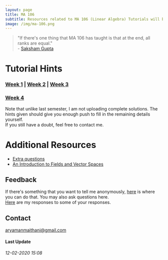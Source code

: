 ```yaml
---
layout: page
title: MA 106
subtitle: Resources related to MA 106 (Linear Algebra) Tutorials will be posted here
image: /img/ma-106.png
---
```



> "If there's one thing that MA 106 has taught is that at the end, all ranks are equal."   
> \- [Saksham Gupta](/tuts/ma-106/saksham-gupta.jpg)

# Tutorial Hints
### [Week 1](https://github.com/aryamanmaithani/ma-106-tut/blob/master/Hints/Week-1.pdf) | [Week 2](https://github.com/aryamanmaithani/ma-106-tut/blob/master/Hints/Week-2.pdf) | [Week 3](https://github.com/aryamanmaithani/ma-106-tut/blob/master/Hints/Week-3.pdf)
### [Week 4](https://github.com/aryamanmaithani/ma-106-tut/blob/master/Hints/Week-4.pdf)

Note that unlike last semester, I am not uploading complete solutions. The hints given should give you enough push to fill in the remaining details yourself.  
If you still have a doubt, feel free to contact me.

# Additional Resources
* [Extra questions](https://github.com/aryamanmaithani/ma-106-tut/blob/master/Additional%20Resources/Extra%20questions.pdf) 
* [An Introduction to Fields and Vector Spaces](https://github.com/aryamanmaithani/ma-106-tut/blob/master/Additional%20Resources/Fields%20and%20Vector%20Spaces.pdf)

## Feedback
If there's something that you want to tell me anonymously, [here](https://forms.gle/Q4kdU2MtUzQP94ac9) is where you can do that. You may also ask questions here.   
[Here](/tuts/ma-106/responses) are my responses to some of your responses.

## Contact
[aryamanmaithani@gmail.com](mailto:aryamanmaithani@gmail.com)  

#### Last Update
###### 12-02-2020 15:08